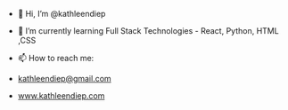 - 👋 Hi, I’m @kathleendiep
- 🌱 I’m currently learning Full Stack Technologies - React, Python, HTML ,CSS 

- 📫 How to reach me: 
- kathleendiep@gmail.com
- www.kathleendiep.com 




<!---
kathleendiep/kathleendiep is a ✨ special ✨ repository because its `README.md` (this file) appears on your GitHub profile.
You can click the Preview link to take a look at your changes.
--->
